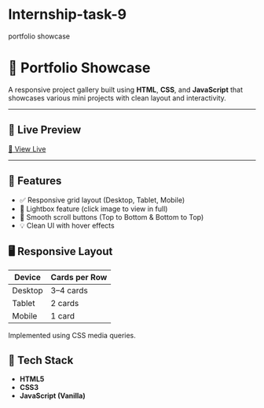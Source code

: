 # Internship-task-9
portfolio showcase
# 💼 Portfolio Showcase

A responsive project gallery built using **HTML**, **CSS**, and **JavaScript** that showcases various mini projects with clean layout and interactivity.

---

## 📸 Live Preview

[🔗 View Live](https://zaidofficial.github.io/Internship-task-9/)

---

## 🚀 Features

- ✅ Responsive grid layout (Desktop, Tablet, Mobile)
- 🎯 Lightbox feature (click image to view in full)
- 🔼 Smooth scroll buttons (Top to Bottom & Bottom to Top)
- 💡 Clean UI with hover effects

## 🖥️ Responsive Layout

| Device   | Cards per Row |
|----------|----------------|
| Desktop  | 3–4 cards      |
| Tablet   | 2 cards        |
| Mobile   | 1 card         |

Implemented using CSS media queries.

## 🧱 Tech Stack

- **HTML5**
- **CSS3**
- **JavaScript (Vanilla)**

